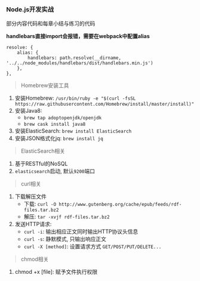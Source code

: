 ### Node.js开发实战

部分内容代码和每章小结与练习的代码

**handlebars直接import会报错，需要在webpack中配置alias**
```
resolve: {
    alias: {
        handlebars: path.resolve(__dirname, '../../node_modules/handlebars/dist/handlebars.min.js')
    },
},
```
> Homebrew安装工具

1. 安装Homebrew: `/usr/bin/ruby -e "$(curl -fsSL https://raw.githubusercontent.com/Homebrew/install/master/install)"`
2. 安装Java8: 
    - `brew tap adoptopenjdk/openjdk`
    - `brew cask install java8`
3. 安装ElasticSearch: `brew install ElasticSearch`
4. 安装JSON格式化jq: `brew install jq`

> ElasticSearch相关

1. 基于RESTful的NoSQL
2. `elasticsearch`启动, 默认`9200`端口

> curl相关

1. 下载解压文件
    - 下载: `curl -O http://www.gutenberg.org/cache/epub/feeds/rdf-files.tar.bz2`
    - 解压: `tar -xvjf rdf-files.tar.bz2`
2. 发送HTTP请求:
    - `curl -i`: 输出相应正文同时输出HTTP协议头信息
    - `curl -s`: 静默模式, 只输出响应正文
    - `curl -X [method]`: 设置请求方式 `GET/POST/PUT/DELETE...`
    
> chmod相关

1. chmod +x [file]: 赋予文件执行权限
